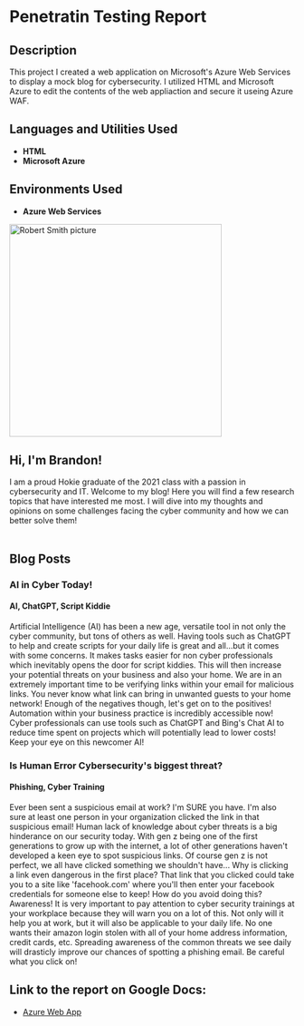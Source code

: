 <h1>Penetratin Testing Report</h1>


<h2>Description</h2>
This project I created a web application on Microsoft's Azure Web Services to display a mock blog for cybersecurity. I utilized HTML and Microsoft Azure to edit the contents of the web appliaction and secure it useing Azure WAF. 
<br />


<h2>Languages and Utilities Used</h2>

- <b>HTML</b>
- <b>Microsoft Azure</b>

<h2>Environments Used </h2>

- <b>Azure Web Services</b>
  
<!-- "About" section -->
<section id="about" class="intro">
    <!--Replace with your own image-->
    <img src="https://image.shutterstock.com/mosaic_250/549673/1198362232/stock-photo-hacking-and-malware-concept-hacker-using-abstract-laptop-with-binary-code-digital-interface-1198362232.jpg"
        alt="Robert Smith picture" height=375px;>
    <h2 class="section-title">Hi, I'm Brandon!</h2>
    <p>
        I am a proud Hokie graduate of the 2021 class with a passion in cybersecurity and IT. Welcome to my blog! Here you will find a few research topics that have interested me most.
        I will dive into my thoughts and opinions on some challenges facing the cyber community and how we can better solve them! 
        <br><br>
    </p>
</section>


<!-- "Blog Posts" section -->
<section id="blog-post-collection" class="blog-posts">
    <h2 class="section-title">Blog Posts</h2>
    <article class="blog-post">
        
<section id="blog-post-collection" class="blog-posts">
        <div class="blog">
            <h3>AI in Cyber Today!</h3>
            <h4>AI, ChatGPT, Script Kiddie</h4>
            <p>Artificial Intelligence (AI) has been a new age, versatile tool in not only the cyber community, but tons of others as well. 
               Having tools such as ChatGPT to help and create scripts for your daily life is great and all...but it comes with some concerns. 
               It makes tasks easier for non cyber professionals which inevitably opens the door for script kiddies. This will then increase your
               potential threats on your business and also your home. We are in an extremely important time to be verifying links within your email
               for malicious links. You never know what link can bring in unwanted guests to your home network! Enough of the negatives though,
               let's get on to the positives! Automation within your business practice is incredibly accessible now! Cyber professionals can use 
               tools such as ChatGPT and Bing's Chat AI to reduce time spent on projects which will potentially lead to lower costs! Keep your eye 
               on this newcomer AI!           
            </p>
        </div>
    </article>


 <section id="blog-post-collection" class="blog-posts">
    <article class="blog-post">
        <div class="blog">
            <h3>Is Human Error Cybersecurity's biggest threat?</h3>
            <h4>Phishing, Cyber Training</h4>
            <p>
                Ever been sent a suspicious email at work? I'm SURE you have. I'm also sure at least one person in your organization clicked the
                link in that suspicious email! Human lack of knowledge about cyber threats is a big hinderance on our security today. With gen z
                being one of the first generations to grow up with the internet, a lot of other generations haven't developed a keen eye to spot 
                suspicious links. Of course gen z is not perfect, we all have clicked something we shouldn't have... Why is clicking a link even
                dangerous in the first place? That link that you clicked could take you to a site like 'facehook.com' where you'll then enter your
                facebook credentials for someone else to keep! How do you avoid doing this? Awareness! It is very important to pay attention to 
                cyber security trainings at your workplace because they will warn you on a lot of this. Not only will it help you at work, but it 
                will also be applicable to your daily life. No one wants their amazon login stolen with all of your home address information, credit 
                cards, etc. Spreading awareness of the common threats we see daily will drasticly improve our chances of spotting a phishing email. 
                Be careful what you click on! 
            </p>
        </div>
    </article>
</section>

<h2>Link to the report on Google Docs:</h2>

- [Azure Web App](https://docs.google.com/document/d/1N8ehfM-RhSudgnTCUOfnYDngEr5SJ2FuJtAmpbvpcFk/edit?usp=sharing)
<!--
 ```diff
- text in red
+ text in green
! text in orange
# text in gray
@@ text in purple (and bold)@@
```
--!>
